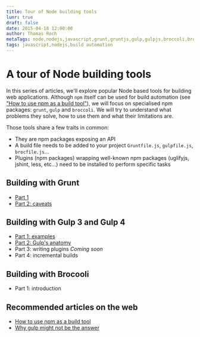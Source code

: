 ```yaml
---
title: Tour of Node building tools
lunr: true
draft: false
date: 2015-04-18 12:00:00
author: Thomas Roch
metaTags: node,nodejs,javascript,grunt,gruntjs,gulp,gulpjs,broccoli,broccolijs,build automation,build tool,task runner
tags: javascript,nodejs,build automation
---
```


# A tour of Node building tools

In this series of articles, we'll explore popular Node based tools for building web applications.
Although `npm` itself can be used for build automation (see ["How to use npm as a build tool"](http://blog.keithcirkel.co.uk/how-to-use-npm-as-a-build-tool/)),
we will focus on specialised npm packages: `grunt`, `gulp` and `broccoli`. We will try to understand what problems they solve, how to use them
and what their limitations are.

Those tools share a few traits in common:
- They are npm packages exposing an API
- A build file needs to be added to your project `Gruntfile.js`, `gulpfile.js`, `brocfile.js`...
- Plugins (npm packages) wrapping well-known npm packages (uglifyjs, jshint, less, etc...) need to be installed to perform specific tasks


## Building with Grunt

- [Part 1](/posts/2015/04/18/building-with-grunt-part-1/)
- [Part 2: caveats](posts/2015/04/22/building-with-grunt-part-2-caveats/)


## Building with Gulp 3 and Gulp 4

- [Part 1: examples](/posts/2015/04/23/building-with-gulp-3-and-4-part-1-examples/)
- [Part 2: Gulp's anatomy](/posts/2015/04/23/building-with-gulp-3-and-4-part-2-gulp-anatomy/)
- Part 3: writing plugins _Coming soon_
- Part 4: incremental builds


## Building with Brocooli

- Part 1: introduction


## Recommended articles on the web

- [How to use npm as a build tool](http://blog.keithcirkel.co.uk/how-to-use-npm-as-a-build-tool/)
- [Why gulp might not be the answer](http://scm.io/blog/hack/2014/07/why-gulp-might-not-be-the-answer/)
